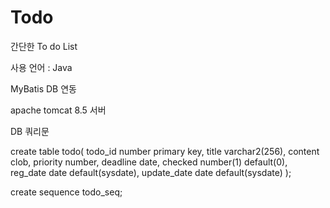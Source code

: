 # Todo

간단한 To do List

사용 언어 : Java

MyBatis DB 연동

apache tomcat 8.5 서버

DB 쿼리문

create table todo(
    todo_id number primary key,
    title varchar2(256),
    content clob,
    priority number,
    deadline date, 
    checked number(1) default(0),
    reg_date date default(sysdate),
    update_date date default(sysdate)
);

create sequence todo_seq;

